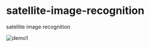 # satellite-image-recognition
satellite image recognition



![demo1][1]


[1]: https://github.com/yokoyang/satellite-image-recognition/blob/master/img/1.gif